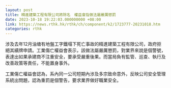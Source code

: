 ```yaml
---
layout: post
title: 精進建築工程有限公司將除名　權益會指做法屬嚴厲懲罰
date: 2023-10-18 19:22:03.000000000 +08:00
link: https://news.rthk.hk/rthk/ch/component/k2/1723777-20231018.htm
categories: rthk
---
```


涉及去年12月油塘有地盤工字鐵塌下死亡事故的精進建築工程有限公司，政府拒絕其續牌申請。工業傷亡權益會表示，該做法屬嚴厲懲罰，對業界來說是個警號，表達出如果承建商不注重安全，要承受嚴重後果。而當局負有監管、巡查、執行及改善政策等責任，不能置身事外。

工業傷亡權益會認為，系內同一公司短期內涉及多宗致命意外，反映公司安全管理系統出問題，認為重罰是個警告，要求業界做好職業安全。
